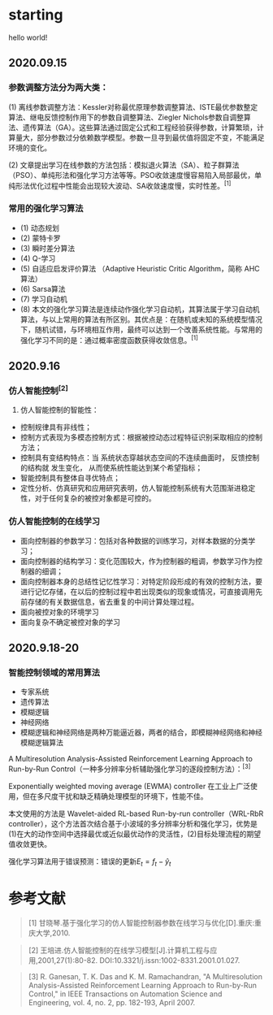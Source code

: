 # starting
hello world!

## **2020.09.15**
### 参数调整方法分为两大类：
(1) 离线参数调整方法：Kessler对称最优原理参数调整算法、ISTE最优参数整定算法、继电反馈控制作用下的参数自调整算法、Ziegler Nichols参数自调整算法、遗传算法（GA）。这些算法通过固定公式和工程经验获得参数，计算繁琐，计算量大，部分参数过分依赖数学模型。参数一旦寻到最优值将固定不变，不能满足环境的变化。

(2) 文章提出学习在线参数的方法包括：模拟退火算法（SA）、粒子群算法（PSO）、单纯形法和强化学习方法等等。PSO收敛速度慢容易陷入局部最优，单纯形法优化过程中性能会出现较大波动、SA收敛速度慢，实时性差。<sup>[1]</sup>
### 常用的强化学习算法
* (1) 动态规划
* (2) 蒙特卡罗
* (3) 瞬时差分算法
* (4) Q-学习
* (5) 自适应启发评价算法 （Adaptive Heuristic Critic Algorithm，简称 AHC 算法）
* (6) Sarsa算法
* (7) 学习自动机
* (8) 本文的强化学习算法是连续动作强化学习自动机，其算法属于学习自动机算法，与以上常用的算法有所区别。其优点是：在随机或未知的系统模型情况下，随机试错，与环境相互作用，最终可以达到一个改善系统性能。与常用的强化学习不同的是：通过概率密度函数获得收敛信息。<sup>[1]</sup>

## **2020.9.16**
### 仿人智能控制<sup>[2]</sup>
1. 仿人智能控制的智能性：
* 控制规律具有非线性；
* 控制方式表现为多模态控制方式：根据被控动态过程特征识别采取相应的控制方法；
* 控制具有变结构特点：当
系统状态穿越状态空间的不连续曲面时， 反馈控制的结构就
发生变化， 从而使系统性能达到某个希望指标；
* 智能控制具有整体自寻优特点；
* 定性分析、仿真研究和应用研究表明，仿人智能控制系统有大范围渐进稳定性，对于任何复杂的被控对象都是可控的。
### 仿人智能控制的在线学习
* 面向控制器的参数学习：包括对各种数据的训练学习，对样本数据的分类学习；
* 面向控制器的结构学习：变化范围较大，作为控制器的粗调，参数学习作为控制器的细调；
* 面向控制器本身的总结性记忆性学习：对特定阶段形成的有效的控制方法，要进行记忆存储，在以后的控制过程中若出现类似的现象或情况，可直接调用先前存储的有关数据信息，省去重复的中间计算处理过程。
* 面向被控对象的环境学习
* 面向复杂不确定被控对象的学习

## **2020.9.18-20**
### **智能控制领域的常用算法**
* 专家系统
* 遗传算法
* 模糊逻辑
* 神经网络
* 模糊逻辑和神经网络是两种万能逼近器，两者的结合，即模糊神经网络和神经模糊逻辑算法


A Multiresolution Analysis-Assisted Reinforcement Learning Approach to Run-by-Run Control（一种多分辨率分析辅助强化学习的逐段控制方法）：<sup>[3]</sup> 


Exponentially weighted moving average (EWMA) controller 在工业上广泛使用，但在多尺度干扰和缺乏精确处理模型的环境下，性能不佳。


本文使用的方法是 Wavelet-aided RL-based Run-by-run controller（WRL-RbR controller），这个方法首次结合基于小波域的多分辨率分析和强化学习，优势是(1)在大的动作空间中选择最优或近似最优动作的灵活性，(2)目标处理流程的期望值收敛更快。



强化学习算法用于错误预测：错误的更新$E_t=f_t-\hat y_t$


# **参考文献**
>[1] 甘晓琴.基于强化学习的仿人智能控制器参数在线学习与优化[D].重庆:重庆大学,2010.

>[2] 王培进.仿人智能控制的在线学习模型[J].计算机工程与应用,2001,27(1):80-82. DOI:10.3321/j.issn:1002-8331.2001.01.027.

>[3] R. Ganesan, T. K. Das and K. M. Ramachandran, "A Multiresolution Analysis-Assisted Reinforcement Learning Approach to Run-by-Run Control," in IEEE Transactions on Automation Science and Engineering, vol. 4, no. 2, pp. 182-193, April 2007.